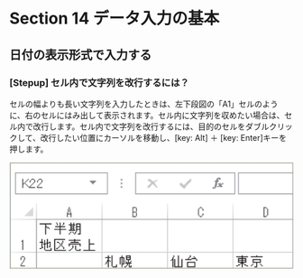 # Section 14 データ入力の基本

## 日付の表示形式で入力する

### [Stepup] セル内で文字列を改行するには？

セルの幅よりも長い文字列を入力したときは、左下段図の「A1」セルのように、右のセルにはみ出して表示されます。セル内に文字列を収めたい場合は、セル内で改行します。セル内で文字列を改行するには、目的のセルをダブルクリックして、改行したい位置にカーソルを移動し、[key: Alt] ＋ [key: Enter]キーを押します。

![stepup](006.png)
